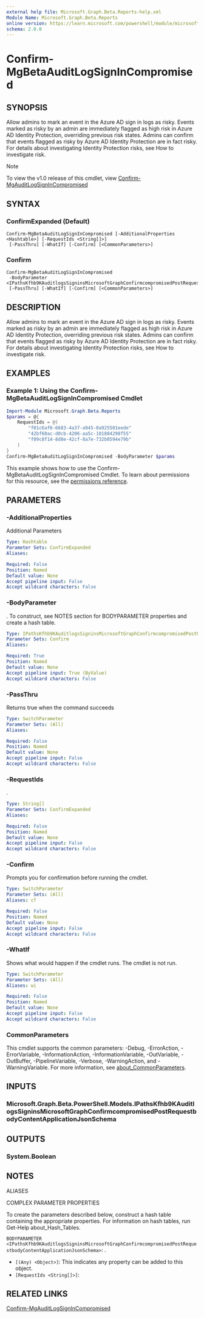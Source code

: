```yaml
---
external help file: Microsoft.Graph.Beta.Reports-help.xml
Module Name: Microsoft.Graph.Beta.Reports
online version: https://learn.microsoft.com/powershell/module/microsoft.graph.beta.reports/confirm-mgbetaauditlogsignincompromised
schema: 2.0.0
---
```


# Confirm-MgBetaAuditLogSignInCompromised

## SYNOPSIS
Allow admins to mark an event in the Azure AD sign in logs as risky.
Events marked as risky by an admin are immediately flagged as high risk in Azure AD Identity Protection, overriding previous risk states.
Admins can confirm that events flagged as risky by Azure AD Identity Protection are in fact risky.
For details about investigating Identity Protection risks, see How to investigate risk.

> [!NOTE]
> To view the v1.0 release of this cmdlet, view [Confirm-MgAuditLogSignInCompromised](/powershell/module/Microsoft.Graph.Reports/Confirm-MgAuditLogSignInCompromised?view=graph-powershell-v1.0)

## SYNTAX

### ConfirmExpanded (Default)
```
Confirm-MgBetaAuditLogSignInCompromised [-AdditionalProperties <Hashtable>] [-RequestIds <String[]>]
 [-PassThru] [-WhatIf] [-Confirm] [<CommonParameters>]
```

### Confirm
```
Confirm-MgBetaAuditLogSignInCompromised
 -BodyParameter <IPathsKfhb9KAuditlogsSigninsMicrosoftGraphConfirmcompromisedPostRequestbodyContentApplicationJsonSchema>
 [-PassThru] [-WhatIf] [-Confirm] [<CommonParameters>]
```

## DESCRIPTION
Allow admins to mark an event in the Azure AD sign in logs as risky.
Events marked as risky by an admin are immediately flagged as high risk in Azure AD Identity Protection, overriding previous risk states.
Admins can confirm that events flagged as risky by Azure AD Identity Protection are in fact risky.
For details about investigating Identity Protection risks, see How to investigate risk.

## EXAMPLES
### Example 1: Using the Confirm-MgBetaAuditLogSignInCompromised Cmdlet
```powershell
Import-Module Microsoft.Graph.Beta.Reports
$params = @{
	RequestIds = @(
		"f01c6af6-6683-4a37-a945-0a925501eede"
		"42bf60ac-d0cb-4206-aa5c-101884298f55"
		"f09c8f14-8d8e-42cf-8a7e-732b0594e79b"
	)
}
Confirm-MgBetaAuditLogSignInCompromised -BodyParameter $params
```
This example shows how to use the Confirm-MgBetaAuditLogSignInCompromised Cmdlet.
To learn about permissions for this resource, see the [permissions reference](/graph/permissions-reference).

## PARAMETERS

### -AdditionalProperties
Additional Parameters

```yaml
Type: Hashtable
Parameter Sets: ConfirmExpanded
Aliases:

Required: False
Position: Named
Default value: None
Accept pipeline input: False
Accept wildcard characters: False
```

### -BodyParameter
.
To construct, see NOTES section for BODYPARAMETER properties and create a hash table.

```yaml
Type: IPathsKfhb9KAuditlogsSigninsMicrosoftGraphConfirmcompromisedPostRequestbodyContentApplicationJsonSchema
Parameter Sets: Confirm
Aliases:

Required: True
Position: Named
Default value: None
Accept pipeline input: True (ByValue)
Accept wildcard characters: False
```

### -PassThru
Returns true when the command succeeds

```yaml
Type: SwitchParameter
Parameter Sets: (All)
Aliases:

Required: False
Position: Named
Default value: None
Accept pipeline input: False
Accept wildcard characters: False
```

### -RequestIds
.

```yaml
Type: String[]
Parameter Sets: ConfirmExpanded
Aliases:

Required: False
Position: Named
Default value: None
Accept pipeline input: False
Accept wildcard characters: False
```

### -Confirm
Prompts you for confirmation before running the cmdlet.

```yaml
Type: SwitchParameter
Parameter Sets: (All)
Aliases: cf

Required: False
Position: Named
Default value: None
Accept pipeline input: False
Accept wildcard characters: False
```

### -WhatIf
Shows what would happen if the cmdlet runs.
The cmdlet is not run.

```yaml
Type: SwitchParameter
Parameter Sets: (All)
Aliases: wi

Required: False
Position: Named
Default value: None
Accept pipeline input: False
Accept wildcard characters: False
```

### CommonParameters
This cmdlet supports the common parameters: -Debug, -ErrorAction, -ErrorVariable, -InformationAction, -InformationVariable, -OutVariable, -OutBuffer, -PipelineVariable, -Verbose, -WarningAction, and -WarningVariable. For more information, see [about_CommonParameters](http://go.microsoft.com/fwlink/?LinkID=113216).

## INPUTS

### Microsoft.Graph.Beta.PowerShell.Models.IPathsKfhb9KAuditlogsSigninsMicrosoftGraphConfirmcompromisedPostRequestbodyContentApplicationJsonSchema
## OUTPUTS

### System.Boolean
## NOTES

ALIASES

COMPLEX PARAMETER PROPERTIES

To create the parameters described below, construct a hash table containing the appropriate properties. For information on hash tables, run Get-Help about_Hash_Tables.


`BODYPARAMETER <IPathsKfhb9KAuditlogsSigninsMicrosoftGraphConfirmcompromisedPostRequestbodyContentApplicationJsonSchema>`: .
  - `[(Any) <Object>]`: This indicates any property can be added to this object.
  - `[RequestIds <String[]>]`: 

## RELATED LINKS
[Confirm-MgAuditLogSignInCompromised](/powershell/module/Microsoft.Graph.Reports/Confirm-MgAuditLogSignInCompromised?view=graph-powershell-v1.0)

